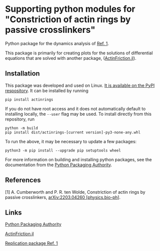 # Supporting python modules for "Constriction of actin rings by passive crosslinkers"

Python package for the dynamics analysis of [Ref. 1](#references).

This package is primarily for creating plots for the solutions of differential equations that are solved with another package, ([ActinFriction.jl](https://github.com/cumberworth/ActinFriction.jl)).

## Installation

This package was developed and used on Linux.
[It is available on the PyPI respository](https://pypi.org/project/actinrings/).
It can be installed by running
```
pip install actinrings
```
If you do not have root access and it does not automatically default to installing locally, the `--user` flag may be used.
To install directly from this repository, run
```
python -m build
pip install dist/actinrings-[current version]-py3-none-any.whl
```
To run the above, it may be necessary to update a few packages:
```
python3 -m pip install --upgrade pip setuptools wheel
```

For more information on building and installing python packages, see the documentation from the [Python Packaging Authority](https://packaging.python.org/en/latest/).

## References

[1] A. Cumberworth and P. R. ten Wolde, Constriction of actin rings by passive crosslinkers, [arXiv:2203.04260 [physics.bio-ph]](https://doi.org/10.48550/arXiv.2203.04260).

## Links

[Python Packaging Authority](https://packaging.python.org/en/latest/)

[ActinFriction.jl](https://github.com/cumberworth/ActinFriction.jl)

[Replication package Ref. 1](https://doi.org/10.5281/zenodo.6327217)
